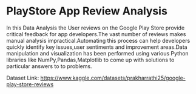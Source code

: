 # PlayStore App Review Analysis


In this Data Analysis the User reviews on the Google Play Store provide critical feedback for app developers.The vast number of reviews makes manual analysis impractical.Automating this process can help developers quickly identify key issues,user sentiments and improvement areas.Data manipulation and visualization has been performed using various Python libraries like NumPy,Pandas,Matplotlib to come up with solutions to particular answers to to problems.

Dataset Link: https://www.kaggle.com/datasets/prakharrathi25/google-play-store-reviews
